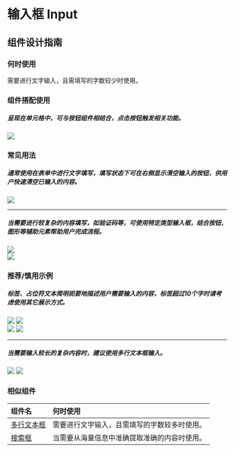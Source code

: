 # 输入框 Input

## 组件设计指南

### 何时使用

需要进行文字输入，且需填写的字数较少时使用。

### 组件搭配使用

##### 呈现在单元格中，可与按钮组件相结合，点击按钮触发相关功能。

<div class="legend">
  <div class="item">
    <img src="https://oteam-tdesign-1258344706.cos.ap-guangzhou.myqcloud.com/site/design/mobile-guide/Input%201.png" />
  </div>
</div>


### 常见用法

##### 通常使用在表单中进行文字填写，填写状态下可在右侧显示清空输入的按钮，供用户快速清空已输入的内容。

<div class="item">
    <img src="https://oteam-tdesign-1258344706.cos.ap-guangzhou.myqcloud.com/site/design/mobile-guide/Input%202.png" />
</div>

<hr />

##### 当需要进行较复杂的内容填写，如验证码等，可使用特定类型输入框，结合按钮、图形等辅助元素帮助用户完成流程。

<div class="legend">
  <div class="item">
    <img src="https://oteam-tdesign-1258344706.cos.ap-guangzhou.myqcloud.com/site/design/mobile-guide/Input%203-1.png" />
  </div>

  <div class="item">
    <img src="https://oteam-tdesign-1258344706.cos.ap-guangzhou.myqcloud.com/site/design/mobile-guide/Input%203-2.png" />
  </div>
</div>

### 推荐/慎用示例

##### 标签、占位符文本简明扼要地描述用户需要输入的内容，标签超过10个字时请考虑使用其它展示方式。

<div class="legend">
  <div class="item">
    <img src="https://oteam-tdesign-1258344706.cos.ap-guangzhou.myqcloud.com/site/design/mobile-guide/Input%204-1.png" />
    <img class="tag" src="https://oteam-tdesign-1258344706.cos.ap-guangzhou.myqcloud.com/site/doc/good.png" />
  </div>

  <div class="item">
    <img src="https://oteam-tdesign-1258344706.cos.ap-guangzhou.myqcloud.com/site/design/mobile-guide/Input%204-2.png" />
    <img class="tag" src="https://oteam-tdesign-1258344706.cos.ap-guangzhou.myqcloud.com/site/doc/bad.png" />
  </div>
</div>

<hr />

##### 当需要输入较长的复杂内容时，建议使用多行文本框输入。
<div class="legend">
  <div class="item">
    <img src="https://oteam-tdesign-1258344706.cos.ap-guangzhou.myqcloud.com/site/design/mobile-guide/Input%205.png" />
    <img class="tag" src="https://oteam-tdesign-1258344706.cos.ap-guangzhou.myqcloud.com/site/doc/bad.png" />
  </div>
</div>


### 相似组件

| 组件名                   | 何时使用                                     |
| :----------------------- | :------------------------------------------- |
| [多行文本框](./textarea) | 需要进行文字输入，且需填写的字数较多时使用。 |
| [搜索框](./search)       | 当需要从海量信息中准确提取准确的内容时使用。 |
